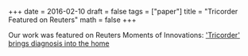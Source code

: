 +++
date = 2016-02-10
draft = false
tags = ["paper"]
title = "Tricorder Featured on Reuters"
math = false
+++

Our work was featured on Reuters Moments of Innovations: ['Tricorder' brings diagnosis into the home](http://www.reuters.com/video/2016/02/18/tricorder-brings-diagnosis-into-the-home?videoId=367442205)
